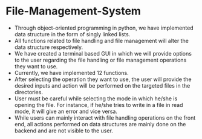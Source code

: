 # File-Management-System
- Through object-oriented programming in python, we have implemented data structure in the form of singly linked lists. 
- All functions related to file handling and file management will alter the data structure respectively.
-  We have created a terminal based GUI in which we will provide options to the user regarding the file handling or file management operations they want to use. 
- Currently, we have implemented 12 functions.
- After selecting the operation they want to use, the user will provide the desired inputs and action will be performed on the targeted files in the directories. 
- User must be careful while selecting the mode in which he/she is opening the file. For instance, if he/she tries to write in a file in read mode, it will give an error and vice versa.
- While users can mainly interact with file handling operations on the front end, all actions performed on data structures are mainly done on the backend and are not visible to the user.

